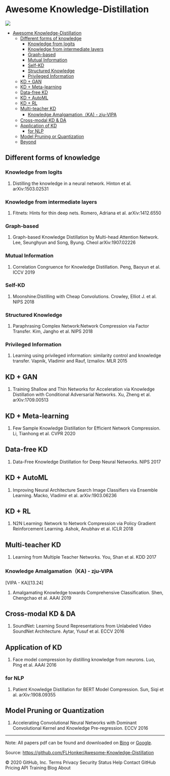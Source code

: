 # Awesome Knowledge-Distillation

![](https://img.shields.io/badge/Number-389-green)

- [Awesome Knowledge-Distillation](#awesome-knowledge-distillation)
  - [Different forms of knowledge](#different-forms-of-knowledge)
    - [Knowledge from logits](#knowledge-from-logits)
    - [Knowledge from intermediate layers](#knowledge-from-intermediate-layers)
    - [Graph-based](#graph-based)
    - [Mutual Information](#mutual-information)
    - [Self-KD](#self-kd)
    - [Structured Knowledge](#structured-knowledge)
    - [Privileged Information](#privileged-information)
  - [KD + GAN](#kd--gan)
  - [KD + Meta-learning](#kd--meta-learning)
  - [Data-free KD](#data-free-kd)
  - [KD + AutoML](#kd--automl)
  - [KD + RL](#kd--rl)
  - [Multi-teacher KD](#multi-teacher-kd)
    - [Knowledge Amalgamation（KA) - zju-VIPA](#knowledge-amalgamationka---zju-vipa)
  - [Cross-modal KD & DA](#cross-modal-kd--da)
  - [Application of KD](#application-of-kd)
    - [for NLP](#for-nlp)
  - [Model Pruning or Quantization](#model-pruning-or-quantization)
  - [Beyond](#beyond)

## Different forms of knowledge

### Knowledge from logits

1. Distilling the knowledge in a neural network. Hinton et al. arXiv:1503.02531

### Knowledge from intermediate layers

1. Fitnets: Hints for thin deep nets. Romero, Adriana et al. arXiv:1412.6550

### Graph-based

1. Graph-based Knowledge Distillation by Multi-head Attention Network. Lee, Seunghyun and Song, Byung. Cheol arXiv:1907.02226

### Mutual Information

1. Correlation Congruence for Knowledge Distillation. Peng, Baoyun et al. ICCV 2019

### Self-KD

1. Moonshine:Distilling with Cheap Convolutions. Crowley, Elliot J. et al. NIPS 2018 

### Structured Knowledge

1. Paraphrasing Complex Network:Network Compression via Factor Transfer. Kim, Jangho et al. NIPS 2018

### Privileged Information

1. Learning using privileged information: similarity control and knowledge transfer. Vapnik, Vladimir and Rauf, Izmailov. MLR 2015  

## KD + GAN

1. Training Shallow and Thin Networks for Acceleration via Knowledge Distillation with Conditional Adversarial Networks. Xu, Zheng et al. arXiv:1709.00513

## KD + Meta-learning

1. Few Sample Knowledge Distillation for Efficient Network Compression. Li, Tianhong et al. CVPR 2020

## Data-free KD

1. Data-Free Knowledge Distillation for Deep Neural Networks. NIPS 2017

## KD + AutoML

1. Improving Neural Architecture Search Image Classifiers via Ensemble Learning. Macko, Vladimir et al. arXiv:1903.06236

## KD + RL

1. N2N Learning: Network to Network Compression via Policy Gradient Reinforcement Learning. Ashok, Anubhav et al. ICLR 2018

## Multi-teacher KD 

1. Learning from Multiple Teacher Networks. You, Shan et al. KDD 2017

### Knowledge Amalgamation（KA) - zju-VIPA

[VIPA - KA][13.24]

1. Amalgamating Knowledge towards Comprehensive Classification. Shen, Chengchao et al. AAAI 2019

## Cross-modal KD & DA

1. SoundNet: Learning Sound Representations from Unlabeled Video SoundNet Architecture. Aytar, Yusuf et al. ECCV 2016

## Application of KD

1. Face model compression by distilling knowledge from neurons. Luo, Ping et al. AAAI 2016

### for NLP
1. Patient Knowledge Distillation for BERT Model Compression. Sun, Siqi et al. arXiv:1908.09355

## Model Pruning or Quantization

1. Accelerating Convolutional Neural Networks with Dominant Convolutional Kernel and Knowledge Pre-regression. ECCV 2016


---
Note: All papers pdf can be found and downloaded on [Bing](https://www.bing.com) or [Google](https://www.google.com).

Source: <https://github.com/FLHonker/Awesome-Knowledge-Distillation>

© 2020 GitHub, Inc.
Terms
Privacy
Security
Status
Help
Contact GitHub
Pricing
API
Training
Blog
About
